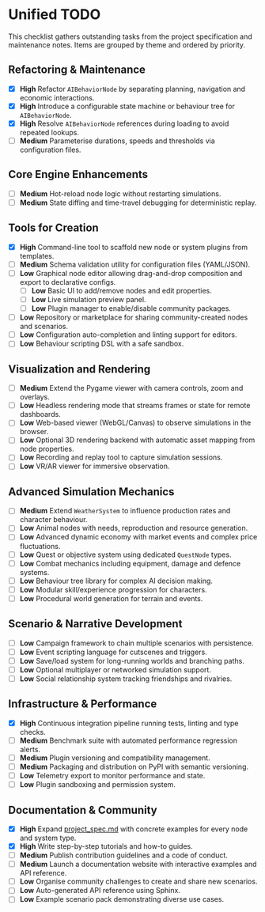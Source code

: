 # Unified TODO

This checklist gathers outstanding tasks from the project specification and maintenance notes. Items are grouped by theme and ordered by priority.

## Refactoring & Maintenance
- [x] **High** Refactor `AIBehaviorNode` by separating planning, navigation and economic interactions.
- [x] **High** Introduce a configurable state machine or behaviour tree for `AIBehaviorNode`.
- [x] **High** Resolve `AIBehaviorNode` references during loading to avoid repeated lookups.
- [ ] **Medium** Parameterise durations, speeds and thresholds via configuration files.

## Core Engine Enhancements
- [ ] **Medium** Hot-reload node logic without restarting simulations.
- [ ] **Medium** State diffing and time-travel debugging for deterministic replay.

## Tools for Creation
- [x] **High** Command-line tool to scaffold new node or system plugins from templates.
- [ ] **Medium** Schema validation utility for configuration files (YAML/JSON).
- [ ] **Low** Graphical node editor allowing drag-and-drop composition and export to declarative configs.
    - [ ] **Low** Basic UI to add/remove nodes and edit properties.
    - [ ] **Low** Live simulation preview panel.
    - [ ] **Low** Plugin manager to enable/disable community packages.
- [ ] **Low** Repository or marketplace for sharing community-created nodes and scenarios.
- [ ] **Low** Configuration auto-completion and linting support for editors.
- [ ] **Low** Behaviour scripting DSL with a safe sandbox.

## Visualization and Rendering
- [ ] **Medium** Extend the Pygame viewer with camera controls, zoom and overlays.
- [ ] **Low** Headless rendering mode that streams frames or state for remote dashboards.
- [ ] **Low** Web-based viewer (WebGL/Canvas) to observe simulations in the browser.
- [ ] **Low** Optional 3D rendering backend with automatic asset mapping from node properties.
- [ ] **Low** Recording and replay tool to capture simulation sessions.
- [ ] **Low** VR/AR viewer for immersive observation.

## Advanced Simulation Mechanics
- [ ] **Medium** Extend `WeatherSystem` to influence production rates and character behaviour.
- [ ] **Low** Animal nodes with needs, reproduction and resource generation.
- [ ] **Low** Advanced dynamic economy with market events and complex price fluctuations.
- [ ] **Low** Quest or objective system using dedicated `QuestNode` types.
- [ ] **Low** Combat mechanics including equipment, damage and defence systems.
- [ ] **Low** Behaviour tree library for complex AI decision making.
- [ ] **Low** Modular skill/experience progression for characters.
- [ ] **Low** Procedural world generation for terrain and events.

## Scenario & Narrative Development
- [ ] **Low** Campaign framework to chain multiple scenarios with persistence.
- [ ] **Low** Event scripting language for cutscenes and triggers.
- [ ] **Low** Save/load system for long-running worlds and branching paths.
- [ ] **Low** Optional multiplayer or networked simulation support.
- [ ] **Low** Social relationship system tracking friendships and rivalries.

## Infrastructure & Performance
- [x] **High** Continuous integration pipeline running tests, linting and type checks.
- [ ] **Medium** Benchmark suite with automated performance regression alerts.
- [ ] **Medium** Plugin versioning and compatibility management.
- [ ] **Medium** Packaging and distribution on PyPI with semantic versioning.
- [ ] **Low** Telemetry export to monitor performance and state.
- [ ] **Low** Plugin sandboxing and permission system.

## Documentation & Community
- [x] **High** Expand [project_spec.md](../specs/project_spec.md) with concrete examples for every node and system type.
- [x] **High** Write step-by-step tutorials and how-to guides.
- [ ] **Medium** Publish contribution guidelines and a code of conduct.
- [ ] **Medium** Launch a documentation website with interactive examples and API reference.
- [ ] **Low** Organise community challenges to create and share new scenarios.
- [ ] **Low** Auto-generated API reference using Sphinx.
- [ ] **Low** Example scenario pack demonstrating diverse use cases.
